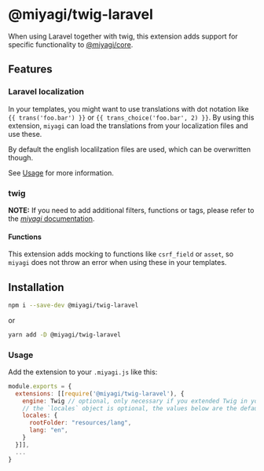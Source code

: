 # @miyagi/twig-laravel

When using Laravel together with twig, this extension adds support for specific functionality to [@miyagi/core](https://npmjs.com/package/@miyagi/core).

## Features

### Laravel localization

In your templates, you might want to use translations with dot notation like `{{ trans('foo.bar') }}` or `{{ trans_choice('foo.bar', 2) }}`.
By using this extension, `miyagi` can load the translations from your localization files and use these.

By default the english localilzation files are used, which can be overwritten though.

See [Usage](#usage) for more information.

### twig

**NOTE:** If you need to add additional filters, functions or tags, please refer to the [_miyagi_ documentation](https://docs.miyagi.dev/configuration/extending-template-engine/).

#### Functions

This extension adds mocking to functions like `csrf_field` or `asset`, so `miyagi` does not throw an error when using these in your templates.

## Installation

```bash
npm i --save-dev @miyagi/twig-laravel
```

or

```bash
yarn add -D @miyagi/twig-laravel
```

### Usage

Add the extension to your `.miyagi.js` like this:

```js
module.exports = {
  extensions: [[require('@miyagi/twig-laravel'), {
    engine: Twig // optional, only necessary if you extended Twig in your configuration file,
    // the `locales` object is optional, the values below are the default values
    locales: {
      rootFolder: "resources/lang",
      lang: "en",
    }
  }]],
  ...
}
```
